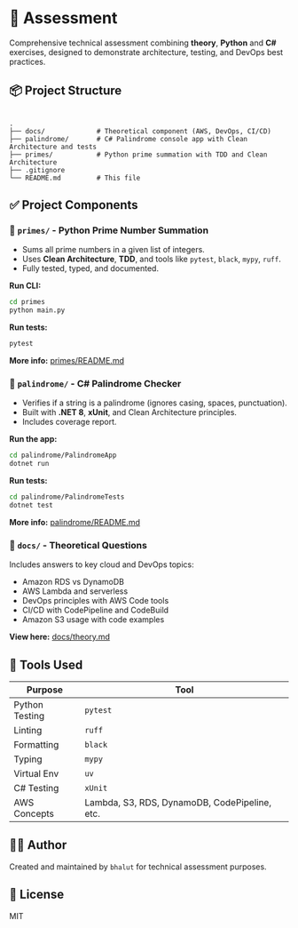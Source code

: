 # 🧠 Assessment

Comprehensive technical assessment combining **theory**, **Python** and **C#** exercises, designed to demonstrate architecture, testing, and DevOps best practices.

## 📦 Project Structure

```

.
├── docs/             # Theoretical component (AWS, DevOps, CI/CD)
├── palindrome/       # C# Palindrome console app with Clean Architecture and tests
├── primes/           # Python prime summation with TDD and Clean Architecture
├── .gitignore
└── README.md         # This file

```

## ✅ Project Components

### 🔢 `primes/` - Python Prime Number Summation

- Sums all prime numbers in a given list of integers.
- Uses **Clean Architecture**, **TDD**, and tools like `pytest`, `black`, `mypy`, `ruff`.
- Fully tested, typed, and documented.

**Run CLI:**

```bash
cd primes
python main.py
```

**Run tests:**

```bash
pytest
```

**More info:** [primes/README.md](./primes/README.md)

### 🔁 `palindrome/` - C# Palindrome Checker

- Verifies if a string is a palindrome (ignores casing, spaces, punctuation).
- Built with **.NET 8**, **xUnit**, and Clean Architecture principles.
- Includes coverage report.

**Run the app:**

```bash
cd palindrome/PalindromeApp
dotnet run
```

**Run tests:**

```bash
cd palindrome/PalindromeTests
dotnet test
```

**More info:** [palindrome/README.md](./palindrome/README.md)

### 📘 `docs/` - Theoretical Questions

Includes answers to key cloud and DevOps topics:

- Amazon RDS vs DynamoDB
- AWS Lambda and serverless
- DevOps principles with AWS Code tools
- CI/CD with CodePipeline and CodeBuild
- Amazon S3 usage with code examples

**View here:** [docs/theory.md](./docs/theory.md)

## 🔧 Tools Used

| Purpose        | Tool                                          |
| -------------- | --------------------------------------------- |
| Python Testing | `pytest`                                      |
| Linting        | `ruff`                                        |
| Formatting     | `black`                                       |
| Typing         | `mypy`                                        |
| Virtual Env    | `uv`                                          |
| C# Testing     | `xUnit`                                       |
| AWS Concepts   | Lambda, S3, RDS, DynamoDB, CodePipeline, etc. |

## 👨‍💻 Author

Created and maintained by `bhalut` for technical assessment purposes.

## 📄 License

MIT
